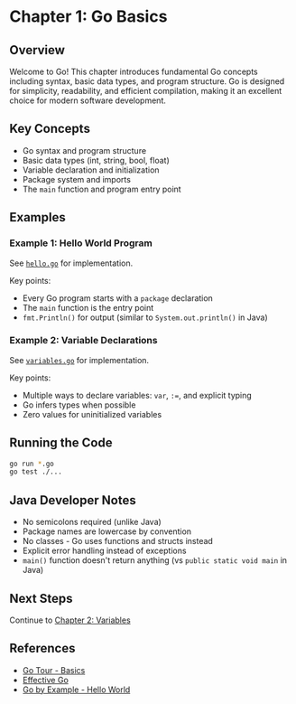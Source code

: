 # Chapter 1: Go Basics

## Overview

Welcome to Go! This chapter introduces fundamental Go concepts including syntax, basic data types, and program structure. Go is designed for simplicity, readability, and efficient compilation, making it an excellent choice for modern software development.

## Key Concepts

- Go syntax and program structure
- Basic data types (int, string, bool, float)
- Variable declaration and initialization
- Package system and imports
- The `main` function and program entry point

## Examples

### Example 1: Hello World Program
See [`hello.go`](./hello.go) for implementation.

Key points:
- Every Go program starts with a `package` declaration
- The `main` function is the entry point
- `fmt.Println()` for output (similar to `System.out.println()` in Java)

### Example 2: Variable Declarations
See [`variables.go`](./variables.go) for implementation.

Key points:
- Multiple ways to declare variables: `var`, `:=`, and explicit typing
- Go infers types when possible
- Zero values for uninitialized variables

## Running the Code

```bash
go run *.go
go test ./...
```

## Java Developer Notes

- No semicolons required (unlike Java)
- Package names are lowercase by convention
- No classes - Go uses functions and structs instead
- Explicit error handling instead of exceptions
- `main()` function doesn't return anything (vs `public static void main` in Java)

## Next Steps

Continue to [Chapter 2: Variables](../02-variables/)

## References

- [Go Tour - Basics](https://tour.golang.org/basics/1)
- [Effective Go](https://golang.org/doc/effective_go.html)
- [Go by Example - Hello World](https://gobyexample.com/hello-world)